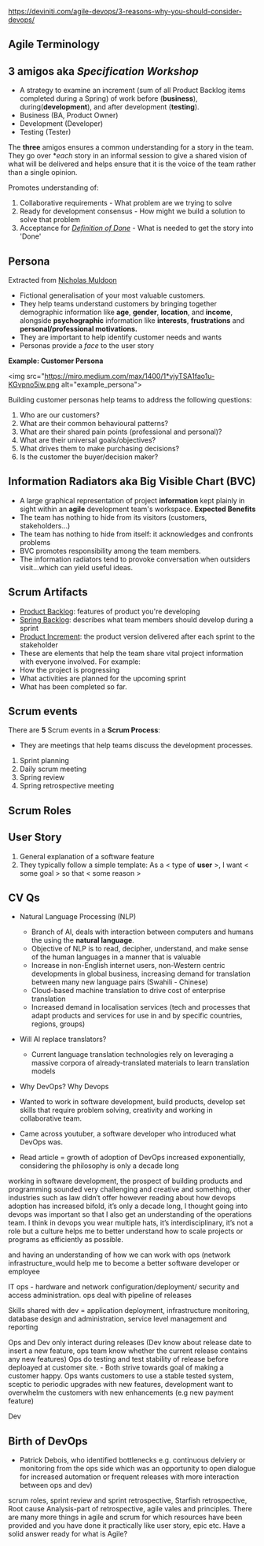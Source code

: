 https://deviniti.com/agile-devops/3-reasons-why-you-should-consider-devops/

## Agile Terminology 

## 3 amigos aka *Specification Workshop*
- A strategy to examine an increment (sum of all Product Backlog items completed during a Spring) of work before (**business**), during(**development**), and after development (**testing**).
- Business (BA, Product Owner)
- Development (Developer)
- Testing (Tester)

The **three** amigos ensures a common understanding for a story in the team. They go over **each* story in an informal session to give a shared vision of what will be delivered and helps ensure that it is the voice of the team rather than a single opinion. 

Promotes understanding of:
1. Collaborative requirements - What problem are we trying to solve
2. Ready for development consensus - How might we build a solution to solve that problem
3. Acceptance for [*Definition of Done*](https://www.visual-paradigm.com/scrum/definition-of-done-vs-acceptance-criteria/) - What is needed to get the story into 'Done'

## Persona
Extracted from [Nicholas Muldoon](https://blog.easyagile.com/customer-personas-how-to-write-them-and-why-you-need-them-in-agile-software-development-3873f3525975)
- Fictional generalisation of your most valuable customers.
- They help teams understand customers by bringing together demographic information like **age**, **gender**, **location**, and **income**, alongside **psychographic** information like **interests**, **frustrations** and **personal/professional motivations.**
- They are important to help identify customer needs and wants
- Personas provide a *face* to the user story

**Example: Customer Persona**

<img src="https://miro.medium.com/max/1400/1*vjyTSA1fao1u-KGvpno5iw.png alt="example_persona">

Building customer personas help teams to address the following questions:
1. Who are our customers?
2. What are their common behavioural patterns?
3. What are their shared pain points (professional and personal)?
4. What are their universal goals/objectives?
5. What drives them to make purchasing decisions?
6. Is the customer the buyer/decision maker?

## Information Radiators aka Big Visible Chart (BVC)
- A large graphical representation of project **information** kept plainly in sight within an **agile** development team's workspace. 
**Expected Benefits**
- The team has nothing to hide from its visitors (customers, stakeholders...)
- The team has nothing to hide from itself: it acknowledges and confronts problems
- BVC promotes responsibility among the team members. 
- The information radiators tend to provoke conversation when outsiders visit...which can yield useful ideas. 
 
 ## Scrum Artifacts
 - [Product Backlog](https://clickup.com/blog/scrum-artifacts/#product): features of product you're developing
 - [Spring Backlog](https://clickup.com/blog/scrum-artifacts/#sprint): describes what team members should develop during a sprint
 - [Product Increment](https://clickup.com/blog/scrum-artifacts/#increment): the product version delivered after each sprint to the stakeholder
 - These are elements that help the team share vital project information with everyone involved. 
 For example:
  - How the project is progressing
  - What activities are planned for the upcoming sprint 
  - What has been completed so far. 
 
 
## Scrum events
There are **5** Scrum events in a **Scrum Process**:
- They are meetings that help teams discuss the development processes.
1. Sprint planning 
2. Daily scrum meeting
3. Spring review
4. Spring retrospective meeting

## Scrum Roles

## User Story 
1. General explanation of a software feature 
2. They typically follow a simple template: As a < type of **user** >, I want < some goal > so that < some reason >

## CV Qs
- Natural Language Processing (NLP)
    - Branch of AI, deals with interaction between computers and humans the using the **natural language**.
    - Objective of NLP is to read, decipher, understand, and make sense of the human languages in a manner that is valuable
    - Increase in non-English internet users, non-Western centric developments in global business, increasing demand for translation between many new language pairs (Swahili - Chinese)
    - Cloud-based machine translation to drive cost of enterprise translation
    - Increased demand in localisation services (tech and processes that adapt products and services for use in and by specific countries, regions, groups)
- Will AI replace translators?
    - Current language translation technologies rely on leveraging a massive corpora of already-translated materials to learn translation models


- Why DevOps?
Why Devops
- Wanted to work in software development, build products, develop set skills that require problem solving, creativity and working in collaborative team. 
- Came across youtuber, a software developer who introduced what DevOps was. 
- Read article = growth of adoption of DevOps increased exponentially, considering the philosophy is only a decade long 

working in software development, the prospect of building products and programming sounded very challenging and creative and something, other industries such as law didn’t offer however reading about how devops adoption has increased bifold, it’s only a decade long, I thought going into devops was important so that I also get an understanding of the operations team. I think in devops you wear multiple hats, it’s interdisciplinary, it’s not a role but a culture helps me to better understand how to scale projects or programs as efficiently as possible. 

and having an understanding of how we can work with ops (network infrastructure_would help me to become a better software developer or employee

IT ops - hardware and network configuration/deployment/ security and access administration. ops deal with pipeline of releases 

Skills shared with dev = application deployment, infrastructure monitoring, database design and administration, service level management and reporting

Ops and Dev only interact during releases (Dev know about release date to insert a new feature,  ops team know whether the current release contains any new features) Ops do testing and test stability of release before deploayed at customer site. - Both strive towards goal of making a customer happy. 
Ops wants customers to use a stable tested system, sceptic to periodic upgrades with new features, development want to overwhelm the customers with new enhancements (e.g new payment feature)

Dev

## Birth of DevOps
- Patrick Debois, who identified bottlenecks e.g. continuous delviery or monitoring from the ops side which was an opportunity to open dialogue for increased automation or frequent releases with more interaction between ops and dev)


scrum roles, sprint review and sprint retrospective, Starfish retrospective, Root cause Analysis-part of retrospective, agile vales and principles. There are many more things in agile and scrum for which resources have been provided and you have done it practically like user story, epic etc. Have a solid answer ready for what is Agile?